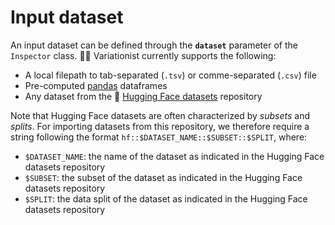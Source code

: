 # Input dataset

An input dataset can be defined through the **`dataset`** parameter of the `Inspector` class. 🕵️‍♀️ Variationist currently supports the following:

- A local filepath to tab-separated (`.tsv`) or comme-separated (`.csv`) file
- Pre-computed [pandas](https://pandas.pydata.org/) dataframes
- Any dataset from the 🤗 [Hugging Face datasets](https://huggingface.co/datasets) repository

Note that Hugging Face datasets are often characterized by *subsets* and *splits*. For importing datasets from this repository, we therefore require a string following the format `hf::$DATASET_NAME::$SUBSET::$SPLIT`, where:

- `$DATASET_NAME`: the name of the dataset as indicated in the Hugging Face datasets repository
- `$SUBSET`: the subset of the dataset as indicated in the Hugging Face datasets repository
- `$SPLIT`: the data split of the dataset as indicated in the Hugging Face datasets repository
